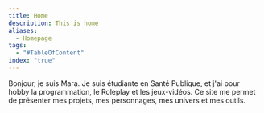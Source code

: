 ```yaml
---
title: Home
description: This is home
aliases:
  - Homepage
tags:
  - "#TableOfContent"
index: "true"
---
```

Bonjour, je suis Mara. Je suis étudiante en Santé Publique, et j'ai pour hobby la programmation, le Roleplay et les jeux-vidéos. Ce site me permet de présenter mes projets, mes personnages, mes univers et mes outils.